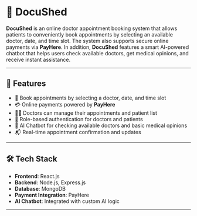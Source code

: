 # 🏥 DocuShed

**DocuShed** is an online doctor appointment booking system that allows patients to conveniently book appointments by selecting an available doctor, date, and time slot. The system also supports secure online payments via **PayHere**. In addition, **DocuShed** features a smart AI-powered chatbot that helps users check available doctors, get medical opinions, and receive instant assistance.

---

## 🔧 Features

- 📅 Book appointments by selecting a doctor, date, and time slot  
- 💳 Online payments powered by **PayHere**  
- 🧑‍⚕️ Doctors can manage their appointments and patient list  
- 🔐 Role-based authentication for doctors and patients  
- 🤖 AI Chatbot for checking available doctors and basic medical opinions  
- 📬 Real-time appointment confirmation and updates  

---

## 🛠️ Tech Stack

- **Frontend**: React.js  
- **Backend**: Node.js, Express.js  
- **Database**: MongoDB  
- **Payment Integration**: PayHere  
- **AI Chatbot**: Integrated with custom AI logic  

---

